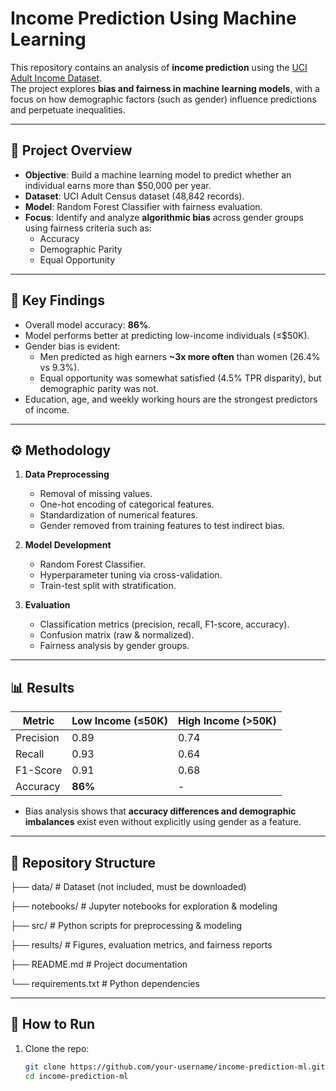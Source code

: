 # Income Prediction Using Machine Learning

This repository contains an analysis of **income prediction** using the [UCI Adult Income Dataset](https://archive.ics.uci.edu/dataset/2/adult).  
The project explores **bias and fairness in machine learning models**, with a focus on how demographic factors (such as gender) influence predictions and perpetuate inequalities.

---

## 📌 Project Overview
- **Objective**: Build a machine learning model to predict whether an individual earns more than \$50,000 per year.  
- **Dataset**: UCI Adult Census dataset (48,842 records).  
- **Model**: Random Forest Classifier with fairness evaluation.  
- **Focus**: Identify and analyze **algorithmic bias** across gender groups using fairness criteria such as:
  - Accuracy
  - Demographic Parity
  - Equal Opportunity  

---

## 🔎 Key Findings
- Overall model accuracy: **86%**.  
- Model performs better at predicting low-income individuals (≤\$50K).  
- Gender bias is evident:
  - Men predicted as high earners **~3x more often** than women (26.4% vs 9.3%).  
  - Equal opportunity was somewhat satisfied (4.5% TPR disparity), but demographic parity was not.  
- Education, age, and weekly working hours are the strongest predictors of income.  

---

## ⚙️ Methodology
1. **Data Preprocessing**
   - Removal of missing values.
   - One-hot encoding of categorical features.
   - Standardization of numerical features.
   - Gender removed from training features to test indirect bias.  

2. **Model Development**
   - Random Forest Classifier.
   - Hyperparameter tuning via cross-validation.
   - Train-test split with stratification.  

3. **Evaluation**
   - Classification metrics (precision, recall, F1-score, accuracy).
   - Confusion matrix (raw & normalized).
   - Fairness analysis by gender groups.

---

## 📊 Results
| Metric | Low Income (≤50K) | High Income (>50K) |
|--------|------------------|--------------------|
| Precision | 0.89 | 0.74 |
| Recall    | 0.93 | 0.64 |
| F1-Score  | 0.91 | 0.68 |
| Accuracy  | **86%** | - |

- Bias analysis shows that **accuracy differences and demographic imbalances** exist even without explicitly using gender as a feature.  

---

## 📂 Repository Structure
├── data/ # Dataset (not included, must be downloaded)

├── notebooks/ # Jupyter notebooks for exploration & modeling

├── src/ # Python scripts for preprocessing & modeling

├── results/ # Figures, evaluation metrics, and fairness reports

├── README.md # Project documentation

└── requirements.txt # Python dependencies


---

## 🚀 How to Run
1. Clone the repo:
   ```bash
   git clone https://github.com/your-username/income-prediction-ml.git
   cd income-prediction-ml


